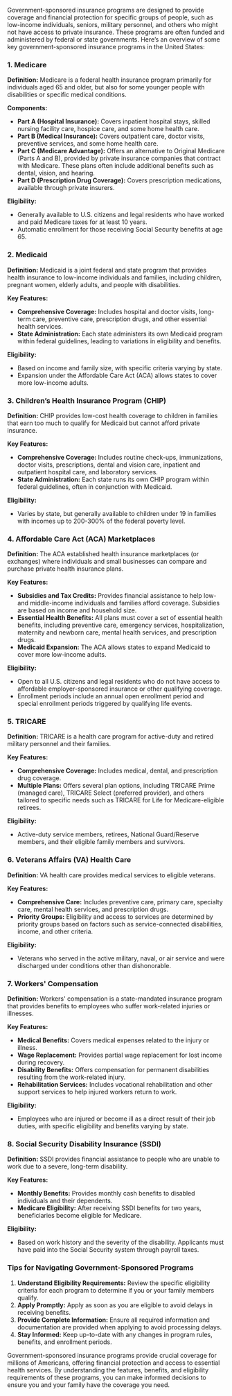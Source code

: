 Government-sponsored insurance programs are designed to provide coverage and financial protection for specific groups of people, such as low-income individuals, seniors, military personnel, and others who might not have access to private insurance. These programs are often funded and administered by federal or state governments. Here’s an overview of some key government-sponsored insurance programs in the United States:

### 1. Medicare

**Definition:** Medicare is a federal health insurance program primarily for individuals aged 65 and older, but also for some younger people with disabilities or specific medical conditions.

**Components:**
- **Part A (Hospital Insurance):** Covers inpatient hospital stays, skilled nursing facility care, hospice care, and some home health care.
- **Part B (Medical Insurance):** Covers outpatient care, doctor visits, preventive services, and some home health care.
- **Part C (Medicare Advantage):** Offers an alternative to Original Medicare (Parts A and B), provided by private insurance companies that contract with Medicare. These plans often include additional benefits such as dental, vision, and hearing.
- **Part D (Prescription Drug Coverage):** Covers prescription medications, available through private insurers.

**Eligibility:** 
- Generally available to U.S. citizens and legal residents who have worked and paid Medicare taxes for at least 10 years.
- Automatic enrollment for those receiving Social Security benefits at age 65.

### 2. Medicaid

**Definition:** Medicaid is a joint federal and state program that provides health insurance to low-income individuals and families, including children, pregnant women, elderly adults, and people with disabilities.

**Key Features:**
- **Comprehensive Coverage:** Includes hospital and doctor visits, long-term care, preventive care, prescription drugs, and other essential health services.
- **State Administration:** Each state administers its own Medicaid program within federal guidelines, leading to variations in eligibility and benefits.

**Eligibility:** 
- Based on income and family size, with specific criteria varying by state.
- Expansion under the Affordable Care Act (ACA) allows states to cover more low-income adults.

### 3. Children’s Health Insurance Program (CHIP)

**Definition:** CHIP provides low-cost health coverage to children in families that earn too much to qualify for Medicaid but cannot afford private insurance.

**Key Features:**
- **Comprehensive Coverage:** Includes routine check-ups, immunizations, doctor visits, prescriptions, dental and vision care, inpatient and outpatient hospital care, and laboratory services.
- **State Administration:** Each state runs its own CHIP program within federal guidelines, often in conjunction with Medicaid.

**Eligibility:** 
- Varies by state, but generally available to children under 19 in families with incomes up to 200-300% of the federal poverty level.

### 4. Affordable Care Act (ACA) Marketplaces

**Definition:** The ACA established health insurance marketplaces (or exchanges) where individuals and small businesses can compare and purchase private health insurance plans.

**Key Features:**
- **Subsidies and Tax Credits:** Provides financial assistance to help low- and middle-income individuals and families afford coverage. Subsidies are based on income and household size.
- **Essential Health Benefits:** All plans must cover a set of essential health benefits, including preventive care, emergency services, hospitalization, maternity and newborn care, mental health services, and prescription drugs.
- **Medicaid Expansion:** The ACA allows states to expand Medicaid to cover more low-income adults.

**Eligibility:** 
- Open to all U.S. citizens and legal residents who do not have access to affordable employer-sponsored insurance or other qualifying coverage.
- Enrollment periods include an annual open enrollment period and special enrollment periods triggered by qualifying life events.

### 5. TRICARE

**Definition:** TRICARE is a health care program for active-duty and retired military personnel and their families.

**Key Features:**
- **Comprehensive Coverage:** Includes medical, dental, and prescription drug coverage.
- **Multiple Plans:** Offers several plan options, including TRICARE Prime (managed care), TRICARE Select (preferred provider), and others tailored to specific needs such as TRICARE for Life for Medicare-eligible retirees.

**Eligibility:** 
- Active-duty service members, retirees, National Guard/Reserve members, and their eligible family members and survivors.

### 6. Veterans Affairs (VA) Health Care

**Definition:** VA health care provides medical services to eligible veterans.

**Key Features:**
- **Comprehensive Care:** Includes preventive care, primary care, specialty care, mental health services, and prescription drugs.
- **Priority Groups:** Eligibility and access to services are determined by priority groups based on factors such as service-connected disabilities, income, and other criteria.

**Eligibility:** 
- Veterans who served in the active military, naval, or air service and were discharged under conditions other than dishonorable.

### 7. Workers' Compensation

**Definition:** Workers' compensation is a state-mandated insurance program that provides benefits to employees who suffer work-related injuries or illnesses.

**Key Features:**
- **Medical Benefits:** Covers medical expenses related to the injury or illness.
- **Wage Replacement:** Provides partial wage replacement for lost income during recovery.
- **Disability Benefits:** Offers compensation for permanent disabilities resulting from the work-related injury.
- **Rehabilitation Services:** Includes vocational rehabilitation and other support services to help injured workers return to work.

**Eligibility:** 
- Employees who are injured or become ill as a direct result of their job duties, with specific eligibility and benefits varying by state.

### 8. Social Security Disability Insurance (SSDI)

**Definition:** SSDI provides financial assistance to people who are unable to work due to a severe, long-term disability.

**Key Features:**
- **Monthly Benefits:** Provides monthly cash benefits to disabled individuals and their dependents.
- **Medicare Eligibility:** After receiving SSDI benefits for two years, beneficiaries become eligible for Medicare.

**Eligibility:** 
- Based on work history and the severity of the disability. Applicants must have paid into the Social Security system through payroll taxes.

### Tips for Navigating Government-Sponsored Programs

1. **Understand Eligibility Requirements:** Review the specific eligibility criteria for each program to determine if you or your family members qualify.
2. **Apply Promptly:** Apply as soon as you are eligible to avoid delays in receiving benefits.
3. **Provide Complete Information:** Ensure all required information and documentation are provided when applying to avoid processing delays.
4. **Stay Informed:** Keep up-to-date with any changes in program rules, benefits, and enrollment periods.

Government-sponsored insurance programs provide crucial coverage for millions of Americans, offering financial protection and access to essential health services. By understanding the features, benefits, and eligibility requirements of these programs, you can make informed decisions to ensure you and your family have the coverage you need.